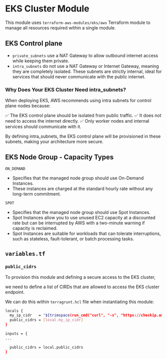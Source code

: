 # EKS Cluster Module

This module uses `terraform-aws-modules/eks/aws` Terraform module to manage all resources required within a single module.

## EKS Control plane

- `private_subnets` use a NAT Gateway to allow outbound internet access while keeping them private.
- `intra_subnets` do not use a NAT Gateway or Internet Gateway, meaning they are completely isolated. These subnets are strictly internal, ideal for services that should never communicate with the public internet.

### Why Does Your EKS Cluster Need intra_subnets?

When deploying EKS, AWS recommends using intra subnets for control plane nodes because:

✅ The EKS control plane should be isolated from public traffic.
✅ It does not need to access the internet directly.
✅ Only worker nodes and internal services should communicate with it.

By defining intra_subnets, the EKS control plane will be provisioned in these subnets, making your architecture more secure.

## EKS Node Group - Capacity Types

`ON_DEMAND`

- Specifies that the managed node group should use On-Demand Instances.
- These instances are charged at the standard hourly rate without any long-term commitment.

`SPOT`

- Specifies that the managed node group should use Spot Instances.
- Spot Instances allow you to use unused EC2 capacity at a discounted rate
  but can be interrupted by AWS with a two-minute warning if capacity is reclaimed.
- Spot Instances are suitable for workloads that can tolerate interruptions,
  such as stateless, fault-tolerant, or batch processing tasks.

## `variables.tf`

### `public_cidrs`

To provision this module and defining a secure access to the EKS cluster,

we need to define a list of CIRDs that are allowed to access the EKS cluster endpoint.

We can do this within `terragrunt.hcl` file when instantiating this module:

```bash
locals {
  my_ip_cidr   = "${trimspace(run_cmd("curl", "-s", "https://checkip.amazonaws.com"))}/32"
  public_cidrs = [local.my_ip_cidr]
}

inputs = {
...

  public_cidrs = local.public_cidrs
}
```
